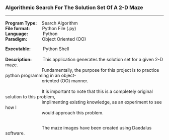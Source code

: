 <h3>Algorithmic Search For The Solution Set Of A 2-D Maze</h3>
<hr>
<b>Program Type:</b> &nbsp;&nbsp; Search Algorithm <br>
<b>File format:</b> &nbsp;&nbsp;&nbsp;&nbsp;&nbsp;&nbsp;&nbsp;&nbsp; Python File (.py) <br>
<b>Language:</b> &nbsp;&nbsp;&nbsp;&nbsp;&nbsp;&nbsp;&nbsp;&nbsp;&nbsp;&nbsp; Python <br>
<b>Paradigm:</b> &nbsp;&nbsp;&nbsp;&nbsp;&nbsp;&nbsp;&nbsp;&nbsp;&nbsp;&nbsp;&nbsp;Object Oriented (OO) <br>

<b>Executable:</b>&nbsp;&nbsp;&nbsp;&nbsp;&nbsp;&nbsp;&nbsp;&nbsp;&nbsp; Python Shell <br><br>
<b>Description: </b> &nbsp;&nbsp;&nbsp;&nbsp;&nbsp;&nbsp;&nbsp; This application generates the solution set for a given 2-D maze.  <br> &emsp;&emsp;&emsp;&emsp;&emsp;&emsp;&emsp;&emsp; Fundamentally, the purpose for this project is to practice python programming in an object-<br>&emsp;&emsp;&emsp;&emsp;&emsp;&emsp;&emsp;&emsp; oriented (OO) manner.<br><br> &emsp;&emsp;&emsp;&emsp;&emsp;&emsp;&emsp;&emsp; It is important to note that this is a completely original solution to this problem,<br>&emsp;&emsp;&emsp;&emsp;&emsp;&emsp;&emsp;&emsp; implimenting existing knowledge, as an experiment to see how I <br>&emsp;&emsp;&emsp;&emsp;&emsp;&emsp;&emsp;&emsp; would approach this problem.<br> &emsp;&emsp;&emsp;&emsp;&emsp;&emsp;&emsp;&emsp; <br>

&emsp;&emsp;&emsp;&emsp;&emsp;&emsp;&emsp;&emsp; The maze images have been created using Daedalus software.